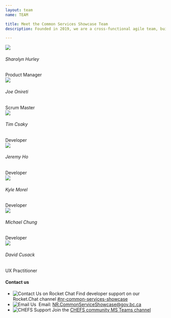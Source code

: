 ```yaml
---
layout: team
name: TEAM

title: Meet the Common Services Showcase Team
description: Founded in 2019, we are a cross-functional agile team, building on the work done by former and external contributors. Our team focuses on inspiring innovation for our customers with convenient and reliable Common Services.​<br /><br />We aim to help other development teams incorporate common services into their applications or take advantage of our hosted services. Using common services saves time, money and reduces software duplication.

---
```

<div class="text-center mb-5">
    <div class="person">
        <div class="person-crop">
            <img src="{{ site.baseurl }}/assets/images/team/sha.png" class="rounded" />
        </div>
        <h6>Sharolyn Hurley</h6>
        <span>Product Manager</span>
    </div>
    <div class="person">
        <div class="person-crop">
            <img src="{{ site.baseurl }}/assets/images/team/joe.png" class="rounded" />
        </div>
        <h6>Joe Onireti</h6>
        <span>Scrum Master</span>
    </div>
    <div class="person">
        <div class="person-crop">
            <img src="{{ site.baseurl }}/assets/images/team/tim.png" class="rounded" />
        </div>
        <h6>Tim Csaky</h6>
        <span>Developer</span>
    </div>
    <div class="person">
        <div class="person-crop">
            <img src="{{ site.baseurl }}/assets/images/team/jer.png" class="rounded" />
        </div>
        <h6>Jeremy Ho</h6>
        <span>Developer</span>
    </div>
    <div class="person">
        <div class="person-crop">
            <img src="{{ site.baseurl }}/assets/images/team/kyl.png" class="rounded" />
        </div>
        <h6>Kyle Morel</h6>
        <span>Developer</span>
    </div>
    <div class="person">
        <div class="person-crop">
            <img src="{{ site.baseurl }}/assets/images/team/mic.png" class="rounded" />
        </div>
        <h6>Michael Chung</h6>
        <span>Developer</span>
    </div>
    <div class="person">
        <div class="person-crop">
            <img src="{{ site.baseurl }}/assets/images/team/dav.png" class="rounded" />
        </div>
        <h6>David Cusack</h6>
        <span>UX Practitioner</span>
    </div>
</div>

<h4>Contact us</h4>

<ul>
    <li>
        <img src="{{ site.baseurl }}/assets/images/rocketchat-brands.svg" alt="Contact Us on Rocket Chat" />
        <span>
            Find developer support on our Rocket.Chat channel <a href="https://chat.developer.gov.bc.ca/channel/nr-common-services-showcase" target="_blank">#nr-common-services-showcase</a>
        </span>
    </li>
    <li>
        <img src="{{ site.baseurl }}/assets/images/email.svg" alt="Email Us" />
        <span>
            &nbsp;Email: <a href="mailto:nr.commonserviceshowcase@gov.bc.ca">NR.CommonServiceShowcase@gov.bc.ca</a>
        </span>
    </li>
    <li>
        <img src="{{ site.baseurl }}/assets/images/ms-teams.svg" alt="CHEFS Support" />
        <span>
            Join the <a href="https://teams.microsoft.com/l/channel/19%3a34b9d4b4deb54eebaa9be8bc1ccf02f7%40thread.tacv2/CHEFS?groupId=bef8086f-20c7-43a4-bd07-29ce764e818c&tenantId=6fdb5200-3d0d-4a8a-b036-d3685e359adc" target="_blank">CHEFS community MS Teams channel</a>
        </span>
    </li>
</ul>
